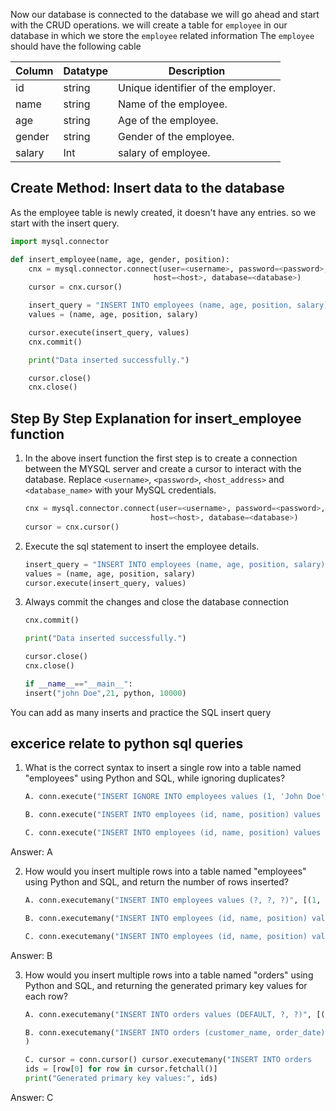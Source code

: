 
Now our database is connected to the database we will go ahead and start with the CRUD operations. we will create a table for `employee` in our database in which we store the `employee` related information The `employee` should have the following cable

| Column | Datatype | Description |
| --- | --- | --- |
| id | string | Unique identifier of the employer. |
| name | string | Name of the employee. |
| age | string | Age of the employee. |
| gender | string | Gender of the employee. |
| salary | Int | salary of employee. |

## Create Method: Insert data to the database

As the employee table is newly created, it doesn't have any entries. so we start with the insert query.

```python
import mysql.connector

def insert_employee(name, age, gender, position):
    cnx = mysql.connector.connect(user=<username>, password=<password>,
                                host=<host>, database=<database>)
    cursor = cnx.cursor()

    insert_query = "INSERT INTO employees (name, age, position, salary) VALUES (%s, %s, %s, %s)"
    values = (name, age, position, salary)

    cursor.execute(insert_query, values)
    cnx.commit()

    print("Data inserted successfully.")

    cursor.close()
    cnx.close()
```
## Step By Step Explanation for insert_employee function

1. In the above insert function the first step is to create a connection between the MYSQL server and create a cursor to interact with the database.
Replace `<username>`, `<password>`, `<host_address>` and  `<database_name>` with your MySQL credentials. 

    ```python
    cnx = mysql.connector.connect(user=<username>, password=<password>,
                                host=<host>, database=<database>)
    cursor = cnx.cursor()
    ```
2. Execute the sql statement to insert the employee details.
    ```python
    insert_query = "INSERT INTO employees (name, age, position, salary) VALUES (%s, %s, %s, %s)"
    values = (name, age, position, salary)
    cursor.execute(insert_query, values)
    ```
3. Always commit the changes and close the database connection
    ```python
    cnx.commit()

    print("Data inserted successfully.")

    cursor.close()
    cnx.close()
    ```


    ```python
    if __name__=="__main__":
    insert("john Doe",21, python, 10000)
    ```
You can add as many inserts and practice the SQL insert query

## excerice relate to python sql queries

<THBREAK>

1. What is the correct syntax to insert a single row into a table named "employees" using Python and SQL, while ignoring duplicates?
    ```python
    A. conn.execute("INSERT IGNORE INTO employees values (1, 'John Doe', 'Manager')")

    B. conn.execute("INSERT INTO employees (id, name, position) values (1, 'John Doe', 'Manager') ON DUPLICATE KEY UPDATE")

    C. conn.execute("INSERT INTO employees (id, name, position) values (1, 'John Doe', 'Manager') ON CONFLICT DO NOTHING")
    ```
<THBREAK>
Answer: A

<THBREAK>

2. How would you insert multiple rows into a table named "employees" using Python and SQL, and return the number of rows inserted?

    ```python
    A. conn.executemany("INSERT INTO employees values (?, ?, ?)", [(1, 'John Doe', 'Manager'), (2, 'Jane Doe', 'Developer')])

    B. conn.executemany("INSERT INTO employees (id, name, position) values (?, ?, ?)", [(1, 'John Doe', 'Manager'), (2, 'Jane Doe', 'Developer')])

    C. conn.executemany("INSERT INTO employees (id, name, position) values (?, ?, ?)", [(1, 'John Doe', 'Manager'), (2, 'Jane Doe', 'Developer')], return_count=True)
    ```
<THBREAK>
Answer: B

<THBREAK>

3. How would you insert multiple rows into a table named "orders" using Python and SQL, and returning the generated primary key values for each row?

    ```python
    A. conn.executemany("INSERT INTO orders values (DEFAULT, ?, ?)", [('John Doe', '2022-01-01'), ('Jane Doe', '2022-01-02')])
    ```
    ```python
    B. conn.executemany("INSERT INTO orders (customer_name, order_date) values (?, ?)", [('John Doe', '2022-01-01'), ('Jane Doe', '2022-01-02')]
    )
    ```
    ```python
    C. cursor = conn.cursor() cursor.executemany("INSERT INTO orders     (customer_name, order_date) values (?, ?) RETURNING id", [('John Doe', '2022-01-01'), ('Jane Doe', '2022-01-02')]) 
    ids = [row[0] for row in cursor.fetchall()]
    print("Generated primary key values:", ids)
    ```

<THBREAK>
Answer: C


